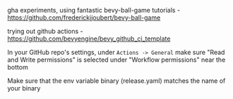 gha experiments, using fantastic bevy-ball-game tutorials - https://github.com/frederickjjoubert/bevy-ball-game

trying out github actions - https://github.com/bevyengine/bevy_github_ci_template

In your GitHub repo's settings, under `Actions -> General` make sure "Read and Write permissions" is selected under "Workflow permissions" near the bottom

Make sure that the env variable binary (release.yaml) matches the name of your binary

